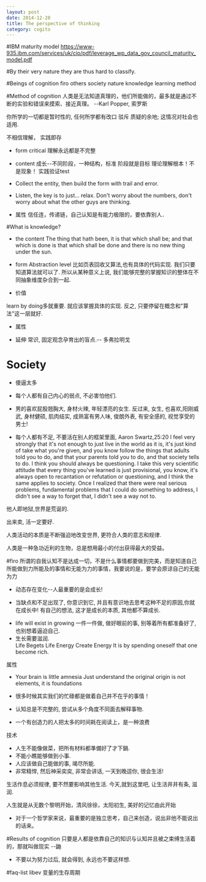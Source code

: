 ```yaml
---
layout: post
date: 2014-12-28
title: The perspective of thinking
category: cogito
---
```


#IBM maturity model
https://www-935.ibm.com/services/uk/cio/pdf/leverage_wp_data_gov_council_maturity_model.pdf

#By their very nature they are thus hard to classify.

#Beings of cognition
firo others society nature knowledge
learning method

#Method of cognition
人类是无法知道真理的，他们所能做的，最多就是通过不断的实验和错误来摸索、接近真理。 --Karl Popper, 索罗斯 

你所学的一切都是暂时性的,  任何所学都有改口 驳斥 质疑的余地; 这情况对社会也适用. 

不相信理解， 实践即存

* form
critical
理解永远都是不完整

* content
成长--不同阶段，一种结构，标准
阶段就是目标
理论理解根本！不是现象！
实践验证test
+ Collect the entity, then build the form with trail and error. 

+ Listen, the key is to just... relax. Don't worry about the numbers, don't worry about what the other guys are thinking. 
* 属性
信任连，传递链，自己认知是有能力极限的，要依靠别人． 

#What is knowledge?
* the content
The thing that hath been, it is that which shall be; and that which is done 
is that which shall be done and there is no new thing under the sun.

* form 
Abstraction level
比如页表回收又算法,也有具体的代码实现. 我们只要知道算法就可以了.
所以从某种意义上说, 我们能够完整的掌握知识的整体在不同抽象维度杂合到一起.

* 价值

 learn by doing多就重要. 就应该掌握具体的实现.
反之, 只要停留在概念和"算法"这一层就好.

* 属性
+ 延伸 
常识, 固定观念孕育出的盲点.-- 多弗拉明戈 

# Society
+ 傻逼太多
* 每个人都有自己内心的弱点, 不必害怕他们.

* 男的喜欢屁股翘胸大, 身材火辣, 年轻漂亮的女生. 反过来, 女生, 也喜欢,阳刚威武, 身材健硕, 肌肉结实, 成熟富有男人味, 俊朗外表, 有安全感的, 视觉享受的男士!

* 每个人都有不足, 不要活在别人的框架里面, Aaron Swartz,25:20
I feel very strongly that it's not enough to just live in 
the world as it is, it's just kind of take what you're given,
and you know follow the things that adults told you to do,
and that your parents told you to do, and that society tells to do.
I think you should always be questioning.
I take this very scientific attitude that every thing you've 
learned  is just provisional, you know, it's always open to
recantation or refutation or questioning, and I think  the same applies to
society. Once I realized that there were real serious problems,
fundamental problems that I could do something to address, 
I didn't see a way to forget that, I didn't see a way not to.

他人即地狱,世界是荒诞的.

出来卖, 活一定要好.

人类活动的本质是不断强迫地改变世界, 更符合人类的意志和规律.

人类是一种急功近利的生物，总是想用最小的付出获得最大的受益。 


#firo
所谓的自我认知不是达成一切，不是什么事情都要做到完美，而是知道自己所能做到力所能及的事情和无能为力的事情，我要说的是，要学会原谅自己的无能为力 

* 动态存在变化--人最重要的是会成长! 

* 当缺点和不足出现了, 你意识到它, 并且有意识地去思考这种不足的原因,你就在成长中! 有自己的想法, 这才是成长的本质, 其他都不算成长. 

+ life will exist in growing
一件一件做, 做好眼前的事, 别等着所有都准备好了, 也别想着逼迫自己. 
+ 生长需要滋润.  
Life Begets Life
Energy Create Energy
It is by spending oneself that one become rich. 

属性
* Your brain is little amnesia
Just understand the original
origin is not elements, it is foundations 

* 很多时候其实我们的忙碌都是做着自己并不在乎的事情！

* 认知总是不完整的, 尝试从多个角度不同面去解释事物.  

+ 一个有创造力的人把太多的时间耗在阅读上，是一种浪费 

技术
+ 人生不能像做菜，把所有材料都準備好了才下鍋.
+ 不能小瞧能够做到小事.
+ 人应该做自己能做的事, 竭尽所能.
+ 非常精悍, 然后神采奕奕, 非常会讲话, 一天到晚逗你, 很会生活! 

生活作息必须规律, 要不然要影响其他生活. 今天,就到这里吧, 让生活井井有条, 滋润.

人生就是从无数个黎明开始，清风徐徐，太阳初生, 美好的记忆由此开始

+ 对于一个哲学家来说，最重要的是独立思考，自己来创造，说出非他不能说出的话来。

#Results of cognition 
只要是人都是依靠自己的知识与认知并且被之束缚生活着的，那就叫做现实 --鼬

* 不要以为努力过后, 就会得到, 永远也不要这样想. 

#faq-list 
libev 变量的生存周期

